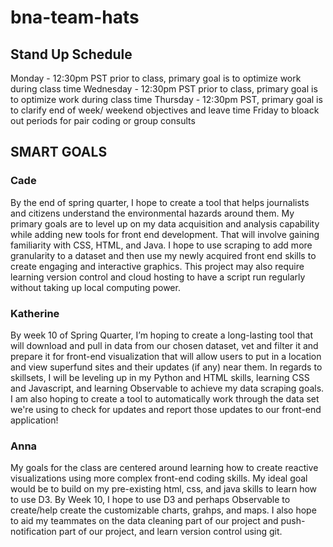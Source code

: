 # bna-team-hats
## Stand Up Schedule
  Monday - 12:30pm PST prior to class, primary goal is to optimize work during class time
  Wednesday - 12:30pm PST prior to class, primary goal is to optimize work during class time
  Thursday - 12:30pm PST, primary goal is to clarify end of week/ weekend objectives and leave time Friday to bloack out periods for pair coding or group consults

## SMART GOALS

### Cade
  By the end of spring quarter, I hope to create a tool that helps journalists and citizens understand the environmental hazards around them. My primary goals are to level up on my data acquisition and analysis capability while adding new tools for front end development. That will involve gaining familiarity with CSS, HTML, and Java. I hope to use scraping to add more granularity to a dataset and then use my newly acquired front end skills to create engaging and interactive graphics. This project may also require learning version control and cloud hosting to have a script run regularly without taking up local computing power. 

### Katherine
  By week 10 of Spring Quarter, I’m hoping to create a long-lasting tool that will download and pull in data from our chosen dataset, vet and filter it and prepare it for front-end visualization that will allow users to put in a location and view superfund sites and their updates (if any) near them. In regards to skillsets, I will be leveling up in my Python and HTML skills, learning CSS and Javascript, and learning Observable to achieve my data scraping goals. I am also hoping to create a tool to automatically work through the data set we're using to check for updates and report those updates to our front-end application! 

### Anna
  My goals for the class are centered around learning how to create reactive visualizations using more complex front-end coding skills. My ideal goal would be to build on my pre-existing html, css, and java skills to learn how to use D3. By Week 10, I hope to use D3 and perhaps Observable to create/help create the customizable charts, grahps, and maps. I also hope to aid my teammates on the data cleaning part of our project and push-notification part of our project, and learn version control using git.
